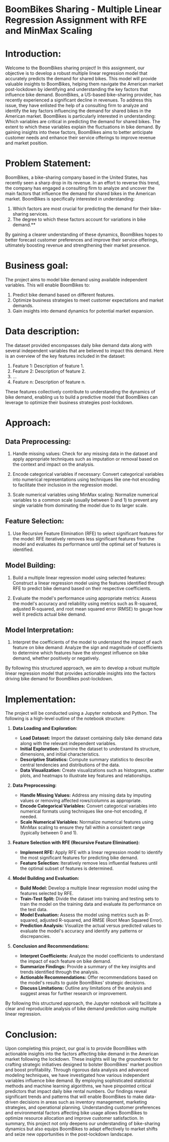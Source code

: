# BoomBikes Sharing - Multiple Linear Regression Assignment with RFE and MinMax Scaling

# Introduction:

Welcome to the BoomBikes sharing project! In this assignment, our objective is to develop a robust multiple linear regression model that accurately predicts the demand for shared bikes. This model will provide valuable insights to BoomBikes, helping them navigate the American market post-lockdown by identifying and understanding the key factors that influence bike demand.
BoomBikes, a US-based bike-sharing provider, has recently experienced a significant decline in revenues. To address this issue, they have enlisted the help of a consulting firm to analyze and identify the key factors influencing the demand for shared bikes in the American market. BoomBikes is particularly interested in understanding:
Which variables are critical in predicting the demand for shared bikes.
The extent to which these variables explain the fluctuations in bike demand.
By gaining insights into these factors, BoomBikes aims to better anticipate customer needs and enhance their service offerings to improve revenue and market position.

# Problem Statement:


BoomBikes, a bike-sharing company based in the United States, has recently seen a sharp drop in its revenue. In an effort to reverse this trend, the company has engaged a consulting firm to analyze and uncover the main factors that influence the demand for shared bikes in the American market. BoomBikes is specifically interested in understanding:

1. Which factors are most crucial for predicting the demand for their bike-sharing services.
2. The degree to which these factors account for variations in bike demand.**

By gaining a clearer understanding of these dynamics, BoomBikes hopes to better forecast customer preferences and improve their service offerings, ultimately boosting revenue and strengthening their market presence.

# Business goal:

The project aims to model bike demand using available independent variables. This will enable BoomBikes to:

1. Predict bike demand based on different features.
2. Optimize business strategies to meet customer expectations and market demands.
3. Gain insights into demand dynamics for potential market expansion.

# Data description:

The dataset provided encompasses daily bike demand data along with several independent variables that are believed to impact this demand. Here is an overview of the key features included in the dataset:

1. Feature 1: Description of feature 1.
2. Feature 2: Description of feature 2.
3. ...
4. Feature n: Description of feature n.

These features collectively contribute to understanding the dynamics of bike demand, enabling us to build a predictive model that BoomBikes can leverage to optimize their business strategies post-lockdown.

# Approach:

## Data Preprocessing:

1. Handle missing values: Check for any missing data in the dataset and apply appropriate techniques such as imputation or removal based on the context and impact on the analysis.

2. Encode categorical variables if necessary: Convert categorical variables into numerical representations using techniques like one-hot encoding to facilitate their inclusion in the regression model.

3. Scale numerical variables using MinMax scaling: Normalize numerical variables to a common scale (usually between 0 and 1) to prevent any single variable from dominating the model due to its larger scale.

## Feature Selection:

1. Use Recursive Feature Elimination (RFE) to select significant features for the model: RFE iteratively removes less significant features from the model and evaluates its performance until the optimal set of features is identified.

## Model Building:

1. Build a multiple linear regression model using selected features: Construct a linear regression model using the features identified through RFE to predict bike demand based on their respective coefficients.

2. Evaluate the model's performance using appropriate metrics: Assess the model's accuracy and reliability using metrics such as R-squared, adjusted R-squared, and root mean squared error (RMSE) to gauge how well it predicts actual bike demand.

## Model Interpretation:

1. Interpret the coefficients of the model to understand the impact of each feature on bike demand: Analyze the sign and magnitude of coefficients to determine which features have the strongest influence on bike demand, whether positively or negatively.

By following this structured approach, we aim to develop a robust multiple linear regression model that provides actionable insights into the factors driving bike demand for BoomBikes post-lockdown.


# Implementation:

The project will be conducted using a Jupyter notebook and Python. The following is a high-level outline of the notebook structure:

1. **Data Loading and Exploration:**
   - **Load Dataset:** Import the dataset containing daily bike demand data along with the relevant independent variables.
   - **Initial Exploration:** Examine the dataset to understand its structure, dimensions, and initial characteristics.
   - **Descriptive Statistics:** Compute summary statistics to describe central tendencies and distributions of the data.
   - **Data Visualization:** Create visualizations such as histograms, scatter plots, and heatmaps to illustrate key features and relationships.

2. **Data Preprocessing:**
   - **Handle Missing Values:** Address any missing data by imputing values or removing affected rows/columns as appropriate.
   - **Encode Categorical Variables:** Convert categorical variables into numerical formats using techniques like one-hot encoding, if needed.
   - **Scale Numerical Variables:** Normalize numerical features using MinMax scaling to ensure they fall within a consistent range (typically between 0 and 1).

3. **Feature Selection with RFE (Recursive Feature Elimination):**
   - **Implement RFE:** Apply RFE with a linear regression model to identify the most significant features for predicting bike demand.
   - **Feature Selection:** Iteratively remove less influential features until the optimal subset of features is determined.

4. **Model Building and Evaluation:**
   - **Build Model:** Develop a multiple linear regression model using the features selected by RFE.
   - **Train-Test Split:** Divide the dataset into training and testing sets to train the model on the training data and evaluate its performance on the test data.
   - **Model Evaluation:** Assess the model using metrics such as R-squared, adjusted R-squared, and RMSE (Root Mean Squared Error).
   - **Prediction Analysis:** Visualize the actual versus predicted values to evaluate the model's accuracy and identify any patterns or discrepancies.

5. **Conclusion and Recommendations:**
   - **Interpret Coefficients:** Analyze the model coefficients to understand the impact of each feature on bike demand.
   - **Summarize Findings:** Provide a summary of the key insights and trends identified through the analysis.
   - **Actionable Recommendations:** Offer recommendations based on the model's results to guide BoomBikes' strategic decisions.
   - **Discuss Limitations:** Outline any limitations of the analysis and suggest areas for further research or improvement.

By following this structured approach, the Jupyter notebook will facilitate a clear and reproducible analysis of bike demand prediction using multiple linear regression.

# Conclusion:


Upon completing this project, our goal is to provide BoomBikes with actionable insights into the factors affecting bike demand in the American market following the lockdown. These insights will lay the groundwork for crafting strategic initiatives designed to bolster BoomBikes' market position and boost profitability.
Through rigorous data analysis and advanced modeling techniques, we have investigated how various independent variables influence bike demand. By employing sophisticated statistical methods and machine learning algorithms, we have pinpointed critical predictors that impact daily bike rental numbers.
Our findings reveal significant trends and patterns that will enable BoomBikes to make data-driven decisions in areas such as inventory management, marketing strategies, and operational planning. Understanding customer preferences and environmental factors affecting bike usage allows BoomBikes to optimize resource allocation and improve customer satisfaction.
In summary, this project not only deepens our understanding of bike-sharing dynamics but also equips BoomBikes to adapt effectively to market shifts and seize new opportunities in the post-lockdown landscape.